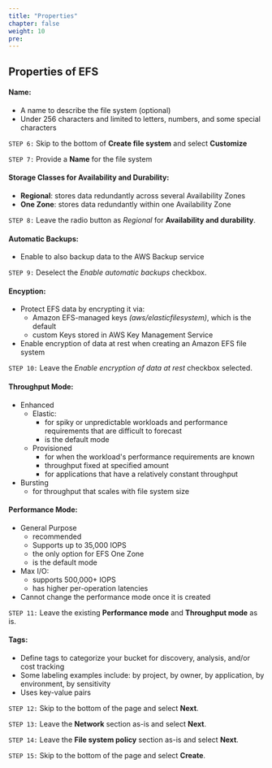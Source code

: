 ```yaml
---
title: "Properties"
chapter: false
weight: 10
pre:
---
```


## Properties of EFS 

#### Name:
- A name to describe the file system (optional)
- Under 256 characters and limited to letters, numbers, and some special characters

`STEP 6:`  Skip to the bottom of **Create file system** and select **Customize**

`STEP 7:`  Provide a **Name** for the file system

#### Storage Classes for Availability and Durability:
- **Regional**:  stores data redundantly across several Availability Zones
- **One Zone**:  stores data redundantly within one Availability Zone

`STEP 8:`  Leave the radio button as *Regional* for **Availability and durability**.  

#### Automatic Backups:
- Enable to also backup data to the AWS Backup service

`STEP 9:`  Deselect the *Enable automatic backups* checkbox.

#### Encyption:
- Protect EFS data by encrypting it via:
    - Amazon EFS-managed keys *(aws/elasticfilesystem)*, which is the default
    - custom Keys stored in AWS Key Management Service
- Enable encryption of data at rest when creating an Amazon EFS file system

`STEP 10:`  Leave the *Enable encryption of data at rest* checkbox selected.

#### Throughput Mode:
- Enhanced
    - Elastic:
        - for spiky or unpredictable workloads and performance requirements that are difficult to forecast
        - is the default mode
    - Provisioned 
        - for when the workload's performance requirements are known
        - throughput fixed at specified amount
        - for applications that have a relatively constant throughput
- Bursting
    - for throughput that scales with file system size

#### Performance Mode:
- General Purpose
    - recommended
    - Supports up to 35,000 IOPS
    - the only option for EFS One Zone
    - is the default mode
- Max I/O:
    - supports 500,000+ IOPS
    - has higher per-operation latencies
- Cannot change the performance mode once it is created

`STEP 11:`  Leave the existing **Performance mode** and **Throughput mode** as is.

#### Tags:
- Define tags to categorize your bucket for discovery, analysis, and/or cost tracking
- Some labeling examples include:  by project, by owner, by application, by environment, by sensitivity
- Uses key-value pairs

`STEP 12:`  Skip to the bottom of the page and select **Next**.

`STEP 13:`  Leave the **Network** section as-is and select **Next**.

`STEP 14:`  Leave the **File system policy** section as-is and select **Next**.

`STEP 15:`  Skip to the bottom of the page and select **Create**.
